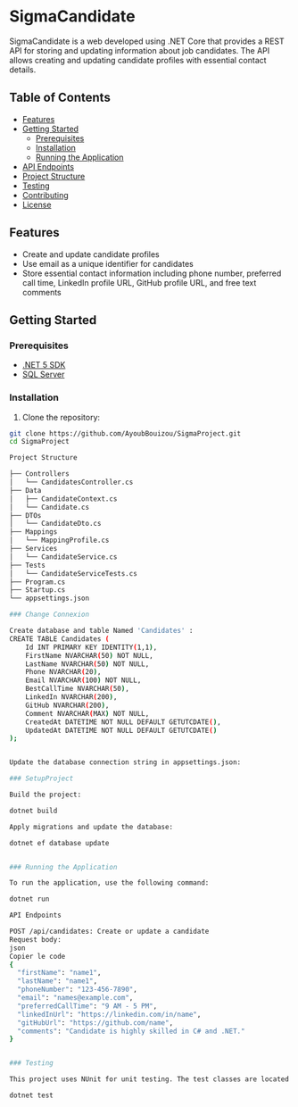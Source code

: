 # SigmaCandidate

SigmaCandidate is a web developed using .NET Core that provides a REST API for storing and updating information about job candidates. The API allows creating and updating candidate profiles with essential contact details.

## Table of Contents

- [Features](#features)
- [Getting Started](#getting-started)
  - [Prerequisites](#prerequisites)
  - [Installation](#installation)
  - [Running the Application](#running-the-application)
- [API Endpoints](#api-endpoints)
- [Project Structure](#project-structure)
- [Testing](#testing)
- [Contributing](#contributing)
- [License](#license)

## Features

- Create and update candidate profiles
- Use email as a unique identifier for candidates
- Store essential contact information including phone number, preferred call time, LinkedIn profile URL, GitHub profile URL, and free text comments

## Getting Started

### Prerequisites

- [.NET 5 SDK](https://dotnet.microsoft.com/download/dotnet/5.0)
- [SQL Server](https://www.microsoft.com/en-us/sql-server/sql-server-downloads)

### Installation

1. Clone the repository:

```bash
git clone https://github.com/AyoubBouizou/SigmaProject.git
cd SigmaProject

Project Structure

├── Controllers
│   └── CandidatesController.cs
├── Data
│   ├── CandidateContext.cs
│   └── Candidate.cs
├── DTOs
│   └── CandidateDto.cs
├── Mappings
│   └── MappingProfile.cs
├── Services
│   └── CandidateService.cs
├── Tests
│   └── CandidateServiceTests.cs
├── Program.cs
├── Startup.cs
└── appsettings.json

### Change Connexion

Create database and table Named 'Candidates' :
CREATE TABLE Candidates (
    Id INT PRIMARY KEY IDENTITY(1,1),
    FirstName NVARCHAR(50) NOT NULL,
    LastName NVARCHAR(50) NOT NULL,
    Phone NVARCHAR(20),
    Email NVARCHAR(100) NOT NULL,
    BestCallTime NVARCHAR(50),
    LinkedIn NVARCHAR(200),
    GitHub NVARCHAR(200),
    Comment NVARCHAR(MAX) NOT NULL,
    CreatedAt DATETIME NOT NULL DEFAULT GETUTCDATE(),
    UpdatedAt DATETIME NOT NULL DEFAULT GETUTCDATE()
);


Update the database connection string in appsettings.json:

### SetupProject

Build the project:

dotnet build

Apply migrations and update the database:

dotnet ef database update


### Running the Application

To run the application, use the following command:

dotnet run

API Endpoints

POST /api/candidates: Create or update a candidate
Request body:
json
Copier le code
{
  "firstName": "name1",
  "lastName": "name1",
  "phoneNumber": "123-456-7890",
  "email": "names@example.com",
  "preferredCallTime": "9 AM - 5 PM",
  "linkedInUrl": "https://linkedin.com/in/name",
  "gitHubUrl": "https://github.com/name",
  "comments": "Candidate is highly skilled in C# and .NET."
}


### Testing

This project uses NUnit for unit testing. The test classes are located in the TestCandidates project. To run the tests, use the following command :

dotnet test









